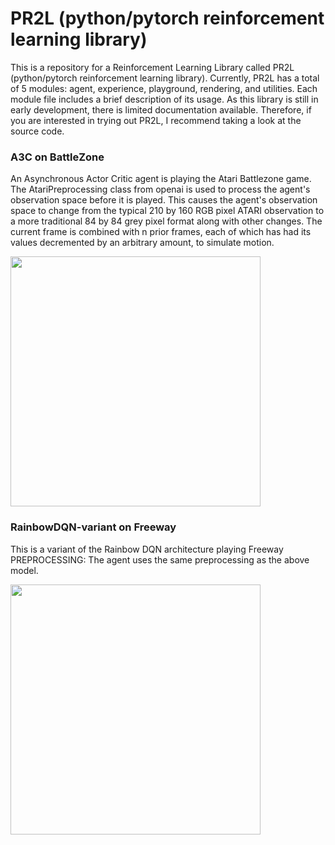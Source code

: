 # PR2L (python/pytorch reinforcement learning library)
This is a repository for a Reinforcement Learning Library called PR2L (python/pytorch reinforcement learning library). Currently, PR2L has a total of 5 modules: agent, experience, playground, rendering, and utilities. Each module file includes a brief description of its usage. As this library is still in early development, there is limited documentation available. Therefore, if you are interested in trying out PR2L, I recommend taking a look at the source code.

### A3C on BattleZone
An Asynchronous Actor Critic agent is playing the Atari Battlezone game. The AtariPreprocessing class from openai is used to process the agent's observation space before it is played. This causes the agent's observation space to change from the typical 210 by 160 RGB pixel ATARI observation to a more traditional 84 by 84 grey pixel format along with other changes. The current frame is combined with n prior frames, each of which has had its values decremented by an arbitrary amount, to simulate motion.

<img src="https://github.com/Ianpro1/RL-agents/blob/master/GIF/BattleZone.gif" width="400">

### RainbowDQN-variant on Freeway
This is a variant of the Rainbow DQN architecture playing Freeway
PREPROCESSING: The agent uses the same preprocessing as the above model.

<img src="https://github.com/Ianpro1/RL-agents/blob/master/GIF/Freeway.gif" width="400">

